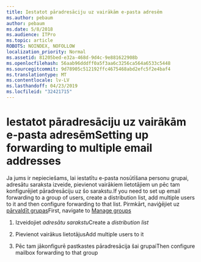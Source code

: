 ```yaml
---
title: Iestatot pāradresāciju uz vairākām e-pasta adresēm
ms.author: pebaum
author: pebaum
ms.date: 5/8/2018
ms.audience: ITPro
ms.topic: article
ROBOTS: NOINDEX, NOFOLLOW
localization_priority: Normal
ms.assetid: 81205bed-e32a-468d-9d4c-9e881622908b
ms.openlocfilehash: 56aab96dddff0a5f3aa6c3256ca564a6533c5448
ms.sourcegitcommit: 9d78905c512192ffc4675468abd2efc5f2e4baf4
ms.translationtype: MT
ms.contentlocale: lv-LV
ms.lasthandoff: 04/23/2019
ms.locfileid: "32421715"
---
```

# <a name="setting-up-forwarding-to-multiple-email-addresses"></a><span data-ttu-id="87072-102">Iestatot pāradresāciju uz vairākām e-pasta adresēm</span><span class="sxs-lookup"><span data-stu-id="87072-102">Setting up forwarding to multiple email addresses</span></span>

<span data-ttu-id="87072-103">Ja jums ir nepieciešams, lai iestatītu e-pasta nosūtīšana personu grupai, adresātu saraksta izveide, pievienot vairākiem lietotājiem un pēc tam konfigurējiet pāradresāciju uz šo sarakstu.</span><span class="sxs-lookup"><span data-stu-id="87072-103">If you need to set up email forwarding to a group of users, create a distribution list, add multiple users to it and then configure forwarding to that list.</span></span> <span data-ttu-id="87072-104">Pirmkārt, naviģējiet uz [pārvaldīt grupas](https://portal.office.com/adminportal/home#/groups)</span><span class="sxs-lookup"><span data-stu-id="87072-104">First, navigate to [Manage groups](https://portal.office.com/adminportal/home#/groups)</span></span>
  
1. <span data-ttu-id="87072-105">Izveidojiet *adresātu sarakstu*</span><span class="sxs-lookup"><span data-stu-id="87072-105">Create a  *distribution list*</span></span> 
    
2. <span data-ttu-id="87072-106">Pievienot vairākus lietotājus</span><span class="sxs-lookup"><span data-stu-id="87072-106">Add multiple users to it</span></span>
    
3. <span data-ttu-id="87072-107">Pēc tam jākonfigurē pastkastes pāradresācija šai grupai</span><span class="sxs-lookup"><span data-stu-id="87072-107">Then configure mailbox forwarding to that group</span></span>
    

